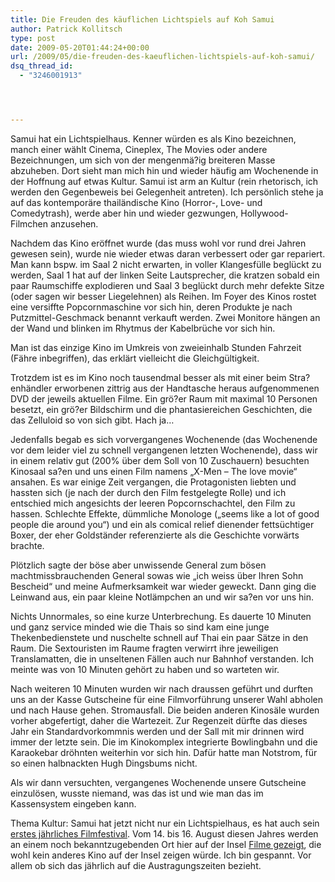 ```yaml
---
title: Die Freuden des käuflichen Lichtspiels auf Koh Samui
author: Patrick Kollitsch
type: post
date: 2009-05-20T01:44:24+00:00
url: /2009/05/die-freuden-des-kaeuflichen-lichtspiels-auf-koh-samui/
dsq_thread_id:
  - "3246001913"




---
```

Samui hat ein Lichtspielhaus. Kenner würden es als Kino bezeichnen, manch einer wählt Cinema, Cineplex, The Movies oder andere Bezeichnungen, um sich von der mengenmä?ig breiteren Masse abzuheben. Dort sieht man mich hin und wieder häufig am Wochenende in der Hoffnung auf etwas Kultur. Samui ist arm an Kultur (rein rhetorisch, ich werden den Gegenbeweis bei Gelegenheit antreten). Ich persönlich stehe ja auf das kontemporäre thailändische Kino (Horror-, Love- und Comedytrash), werde aber hin und wieder gezwungen, Hollywood-Filmchen anzusehen.

Nachdem das Kino eröffnet wurde (das muss wohl vor rund drei Jahren gewesen sein), wurde nie wieder etwas daran verbessert oder gar repariert. Man kann bspw. im Saal 2 nicht erwarten, in voller Klangesfülle beglückt zu werden, Saal 1 hat auf der linken Seite Lautsprecher, die kratzen sobald ein paar Raumschiffe explodieren und Saal 3 beglückt durch mehr defekte Sitze (oder sagen wir besser Liegelehnen) als Reihen. Im Foyer des Kinos rostet eine versiffte Popcornmaschine vor sich hin, deren Produkte je nach Putzmittel-Geschmack benannt verkauft werden. Zwei Monitore hängen an der Wand und blinken im Rhytmus der Kabelbrüche vor sich hin.

Man ist das einzige Kino im Umkreis von zweieinhalb Stunden Fahrzeit (Fähre inbegriffen), das erklärt vielleicht die Gleichgültigkeit. 

Trotzdem ist es im Kino noch tausendmal besser als mit einer beim Stra?enhändler erworbenen zittrig aus der Handtasche heraus aufgenommenen <span class="caps">DVD</span> der jeweils aktuellen Filme. Ein grö?er Raum mit maximal 10 Personen besetzt, ein grö?er Bildschirm und die phantasiereichen Geschichten, die das Zelluloid so von sich gibt. Hach ja&#8230;

Jedenfalls begab es sich vorvergangenes Wochenende (das Wochenende vor dem leider viel zu schnell vergangenen letzten Wochenende), dass wir in einem relativ gut (200% über dem Soll von 10 Zuschauern) besuchten Kinosaal sa?en und uns einen Film namens &#8222;X-Men &#8211; The love movie&#8220; ansahen. Es war einige Zeit vergangen, die Protagonisten liebten und hassten sich (je nach der durch den Film festgelegte Rolle) und ich entschied mich angesichts der leeren Popcornschachtel, den Film zu hassen. Schlechte Effekte, dümmliche Monologe (&#8222;seems like a lot of good people die around you&#8220;) und ein als comical relief dienender fettsüchtiger Boxer, der eher Goldständer referenzierte als die Geschichte vorwärts brachte. 

Plötzlich sagte der böse aber unwissende General zum bösen machtmissbrauchenden General sowas wie &#8222;ich weiss über Ihren Sohn Bescheid&#8220; und meine Aufmerksamkeit war wieder geweckt. Dann ging die Leinwand aus, ein paar kleine Notlämpchen an und wir sa?en vor uns hin.

Nichts Unnormales, so eine kurze Unterbrechung. Es dauerte 10 Minuten und ganz service minded wie die Thais so sind kam eine junge Thekenbedienstete und nuschelte schnell auf Thai ein paar Sätze in den Raum. Die Sextouristen im Raume fragten verwirrt ihre jeweiligen Translamatten, die in unseltenen Fällen auch nur Bahnhof verstanden. Ich meinte was von 10 Minuten gehört zu haben und so warteten wir. 

Nach weiteren 10 Minuten wurden wir nach draussen geführt und durften uns an der Kasse Gutscheine für eine Filmvorführung unserer Wahl abholen und nach Hause gehen. Stromausfall. Die beiden anderen Kinosäle wurden vorher abgefertigt, daher die Wartezeit. Zur Regenzeit dürfte das dieses Jahr ein Standardvorkommnis werden und der Sall mit mir drinnen wird immer der letzte sein. Die im Kinokomplex integrierte Bowlingbahn und die Karaokebar dröhnten weiterhin vor sich hin. Dafür hatte man Notstrom, für so einen halbnackten Hugh Dingsbums nicht.

Als wir dann versuchten, vergangenes Wochenende unsere Gutscheine einzulösen, wusste niemand, was das ist und wie man das im Kassensystem eingeben kann. 

Thema Kultur: Samui hat jetzt nicht nur ein Lichtspielhaus, es hat auch sein [erstes jährliches Filmfestival][1]. Vom 14. bis 16. August diesen Jahres werden an einem noch bekanntzugebenden Ort hier auf der Insel [Filme gezeigt][2], die wohl kein anderes Kino auf der Insel zeigen würde. Ich bin gespannt. Vor allem ob sich das j&auml;hrlich auf die Austragungszeiten bezieht.

 [1]: http://www.samuifilmfestival.com/
 [2]: http://www.samuifilmfestival.com/films.html